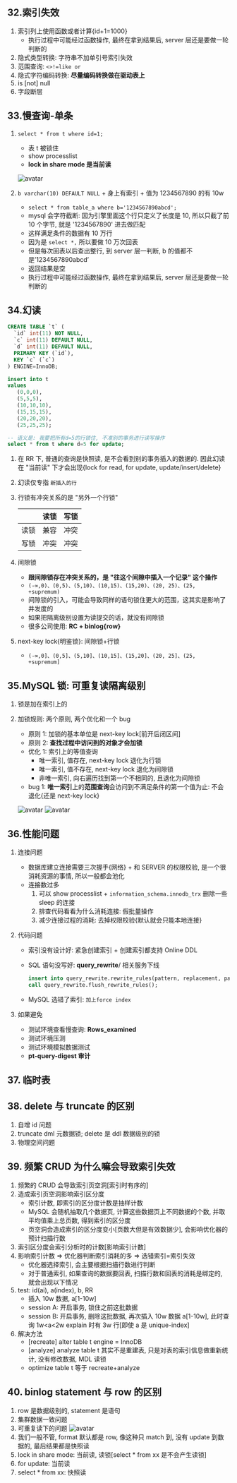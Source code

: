 <!--
 该笔记形成于阅读 `MySQL 实战 45 讲`
-->

## 32.索引失效

1. 索引列上使用函数或者计算{id+1=1000}
   - 执行过程中可能经过函数操作, 最终在拿到结果后, server 层还是要做一轮判断的
2. 隐式类型转换: 字符串不加单引号索引失效
3. 范围查询: `<>!=like or`
4. 隐式字符编码转换: **尽量编码转换做在驱动表上**
5. is [not] null
6. 字段断层

## 33.慢查询-单条

1. `select * from t where id=1;`

   - 表 t 被锁住
   - show processlist
   - **lock in share mode 是当前读**

   ![avatar](/static/image/db/mysql-slow-undolog.png)

2. `b varchar(10) DEFAULT NULL` + 身上有索引 + 值为 1234567890 的有 10w

   - `select * from table_a where b='1234567890abcd';`
   - mysql 会字符截断: 因为引擎里面这个行只定义了长度是 10, 所以只截了前 10 个字节, 就是 '1234567890' 进去做匹配
   - 这样满足条件的数据有 10 万行
   - 因为是 `select *,` 所以要做 10 万次回表
   - 但是每次回表以后查出整行, 到 server 层一判断, b 的值都不是’1234567890abcd’
   - 返回结果是空
   - 执行过程中可能经过函数操作, 最终在拿到结果后, server 层还是要做一轮判断的

## 34.幻读

```sql
CREATE TABLE `t` (
  `id` int(11) NOT NULL,
  `c` int(11) DEFAULT NULL,
  `d` int(11) DEFAULT NULL,
  PRIMARY KEY (`id`),
  KEY `c` (`c`)
) ENGINE=InnoDB;

insert into t
values
   (0,0,0),
   (5,5,5),
   (10,10,10),
   (15,15,15),
   (20,20,20),
   (25,25,25);

-- 语义是: 我要把所有d=5的行锁住, 不准别的事务进行读写操作
select * from t where d=5 for update;
```

1. 在 RR 下, 普通的查询是快照读, 是不会看到别的事务插入的数据的. 因此幻读在 "当前读" 下才会出现{lock for read, for update, update/insert/delete}
2. 幻读仅专指 `新插入的行`
3. 行锁有冲突关系的是 "另外一个行锁"

   |      | 读锁 | 写锁 |
   | :--: | :--: | :--: |
   | 读锁 | 兼容 | 冲突 |
   | 写锁 | 冲突 | 冲突 |

4. 间隙锁

   - **跟间隙锁存在冲突关系的，是 "往这个间隙中插入一个记录" 这个操作**
   - `(-∞,0)、(0,5)、(5,10)、(10,15)、(15,20)、(20, 25)、(25, +supremum)`
   - 间隙锁的引入，可能会导致同样的语句锁住更大的范围，这其实是影响了并发度的
   - 如果把隔离级别设置为读提交的话，就没有间隙锁
   - 很多公司使用: **RC + binlog{row}**

5. next-key lock{明鉴锁}: 间隙锁+行锁

   - `(-∞,0]、(0,5]、(5,10]、(10,15]、(15,20]、(20, 25]、(25, +supremum]`

## 35.MySQL 锁: 可重复读隔离级别

1. 锁是加在索引上的
2. 加锁规则: 两个原则, 两个优化和一个 bug

   - 原则 1: 加锁的基本单位是 next-key lock[前开后闭区间]
   - 原则 2: **查找过程中访问到的对象才会加锁**
   - 优化 1: 索引上的等值查询
     - 唯一索引, 值存在, next-key lock 退化为行锁
     - 唯一索引, 值不存在, next-key lock 退化为间隙锁
     - 非唯一索引, 向右遍历找到第一个不相同的, 且退化为间隙锁
   - bug 1: **唯一索引**上的**范围查询**会访问到不满足条件的第一个值为止: 不会退化{还是 next-key lock}

   ![avatar](/static/image/db/mysql-lock-sample.png)
   ![avatar](/static/image/db/mysql-lock-sample-2.png)

## 36.性能问题

1. 连接问题

   - 数据库建立连接需要三次握手{网络} + 和 SERVER 的权限校验, 是一个很消耗资源的事情, 所以一般都会池化
   - 连接数过多
     1. 可以 show processlist + `information_schema.innodb_trx` 删除一些 sleep 的连接
     2. 排查代码看看为什么消耗连接: 假批量操作
     3. 减少连接过程的消耗: 去掉权限校验{默认就会只能本地连接}

2. 代码问题

   - 索引没有设计好: 紧急创建索引 + 创建索引都支持 Online DDL
   - SQL 语句没写好: **query_rewrite**/ 相关服务下线

     ```sql
     insert into query_rewrite.rewrite_rules(pattern, replacement, pattern_database) values ("select * from t where id + 1 = ?", "select * from t where id = ? - 1", "db1");
     call query_rewrite.flush_rewrite_rules();
     ```

   - MySQL 选错了索引: `加上force index`

3. 如果避免
   - 测试环境查看慢查询: **Rows_examined**
   - 测试环境压测
   - 测试环境模拟数据测试
   - **pt-query-digest 审计**

## 37. 临时表

## 38. delete 与 truncate 的区别

1. 自增 id 问题
2. truncate dml 元数据锁; delete 是 ddl 数据级别的锁
3. 物理空间问题

## 39. 频繁 CRUD 为什么嘛会导致索引失效

1. 频繁的 CRUD 会导致索引页空洞[索引时有序的]
2. 造成索引页空洞影响索引区分度
   - 索引计数, 即索引的区分度计数是抽样计数
   - MySQL 会随机抽取几个数据页, 计算这些数据页上不同数据的个数, 并取平均值乘上总页数, 得到索引的区分度
   - 页空洞会造成索引的区分度变小[页数大但是有效数据少], 会影响优化器的预计扫描行数
3. 索引区分度会索引分析时的计数[影响索引计数]
4. 影响索引计数 => 优化器判断索引消耗的多 => 选错索引=索引失效
   - 优化器选择索引, 会主要根据扫描行数进行判断
   - 对于普通索引, 如果查询的数据要回表, 扫描行数和回表的消耗是绑定的, 就会出现以下情况
5. test: id(ai), a(index), b, RR
   - 插入 10w 数据, a[1-10w]
   - session A: 开启事务, 锁住之前这批数据
   - session B: 开启事务, 删除这批数据, 再次插入 10w 数据 a[1-10w], 此时查询 1w<a<2w explain 时有 3w 行[即使 a 是 unique-index]
6. 解决方法
   - [recreate] alter table t engine = InnoDB
   - [analyze] analyze table t 其实不是重建表, 只是对表的索引信息做重新统计, 没有修改数据, MDL 读锁
   - optimize table t 等于 recreate+analyze

## 40. binlog statement 与 row 的区别

1. row 是数据级别的, statement 是语句
2. 集群数据一致问题
3. 可重复读下的问题
   ![avatar](/static/image/db/mysql-binlog-format.png)
4. 我们一般不管, format 默认都是 row, 像这种只 match 到, 没有 update 到数据的, 最后结果都是快照读
5. lock in share mode: 当前读, 读锁[select * from xx 是不会产生读锁]
6. for update: 当前读
7. select \* from xx: 快照读
